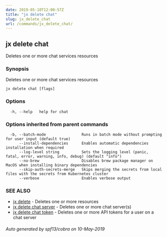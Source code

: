 ```yaml
---
date: 2019-05-10T12:00:57Z
title: "jx delete chat"
slug: jx_delete_chat
url: /commands/jx_delete_chat/
---
```

## jx delete chat

Deletes one or more chat services resources

### Synopsis

Deletes one or more chat services resources

```
jx delete chat [flags]
```

### Options

```
  -h, --help   help for chat
```

### Options inherited from parent commands

```
  -b, --batch-mode                Runs in batch mode without prompting for user input (default true)
      --install-dependencies      Enables automatic dependencies installation when required
      --log-level string          Sets the logging level (panic, fatal, error, warning, info, debug) (default "info")
      --no-brew                   Disables brew package manager on MacOS when installing binary dependencies
      --skip-auth-secrets-merge   Skips merging the secrets from local files with the secrets from Kubernetes cluster
      --verbose                   Enables verbose output
```

### SEE ALSO

* [jx delete](/commands/jx_delete/)	 - Deletes one or more resources
* [jx delete chat server](/commands/jx_delete_chat_server/)	 - Deletes one or more chat server(s)
* [jx delete chat token](/commands/jx_delete_chat_token/)	 - Deletes one or more API tokens for a user on a chat server

###### Auto generated by spf13/cobra on 10-May-2019
